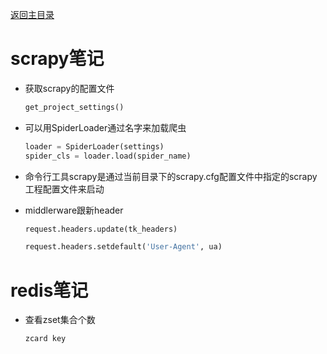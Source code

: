 

[返回主目录](../README.md)


# scrapy笔记

* 获取scrapy的配置文件  
    ```python
    get_project_settings()
    ```
    
* 可以用SpiderLoader通过名字来加载爬虫  
    ```python
    loader = SpiderLoader(settings)
    spider_cls = loader.load(spider_name)
    ```

* 命令行工具scrapy是通过当前目录下的scrapy.cfg配置文件中指定的scrapy工程配置文件来启动 
    

* middlerware跟新header  
    ```python
    request.headers.update(tk_headers)  
  
    request.headers.setdefault('User-Agent', ua)
    ```



# redis笔记

* 查看zset集合个数
    ```
    zcard key
    ```